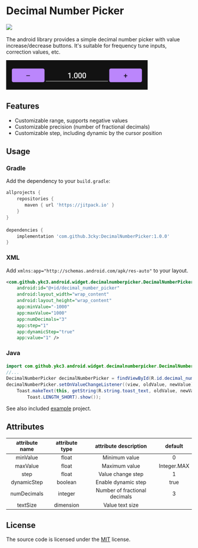# Decimal Number Picker

[![](https://jitpack.io/v/3cky/DecimalNumberPicker.svg)](https://jitpack.io/#3cky/DecimalNumberPicker)

The android library provides a simple decimal number picker with value increase/decrease buttons.
It's suitable for frequency tune inputs, correction values, etc.

<img src="https://github.com/3cky/DecimalNumberPicker/blob/master/doc/screenshot.png">

## Features

- Customizable range, supports negative values
- Customizable precision (number of fractional decimals)
- Customizable step, including dynamic by the cursor position

## Usage

### Gradle

Add the dependency to your `build.gradle`:

```gradle
allprojects {
    repositories {
       maven { url 'https://jitpack.io' }
    }
}

dependencies {
    implementation 'com.github.3cky:DecimalNumberPicker:1.0.0'
}
```

### XML

Add `xmlns:app="http://schemas.android.com/apk/res-auto"` to your layout. 

```xml
<com.github.ykc3.android.widget.decimalnumberpicker.DecimalNumberPicker
    android:id="@+id/decimal_number_picker"
    android:layout_width="wrap_content"
    android:layout_height="wrap_content"
    app:minValue="-1000"
    app:maxValue="1000"
    app:numDecimals="3"
    app:step="1"
    app:dynamicStep="true"
    app:value="1" />
```

### Java

```java
import com.github.ykc3.android.widget.decimalnumberpicker.DecimalNumberPicker;
//...
DecimalNumberPicker decimalNumberPicker = findViewById(R.id.decimal_number_picker);
decimalNumberPicker.setOnValueChangeListener((view, oldValue, newValue) ->
    Toast.makeText(this, getString(R.string.toast_text, oldValue, newValue),
        Toast.LENGTH_SHORT).show());
```

See also included [example](app) project.

## Attributes

|attribute name|attribute type|attribute description|default|
|:---:|:---:|:---:|:---:|
|minValue|float|Minimum value|0
|maxValue|float|Maximum value|Integer.MAX
|step|float|Value change step|1
|dynamicStep|boolean|Enable dynamic step|true
|numDecimals|integer|Number of fractional decimals|3
|textSize|dimension|Value text size|

## License

The source code is licensed under the [MIT](LICENSE) license.